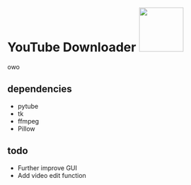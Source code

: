 # YouTube Downloader <img src="https://i.imgur.com/djKhfAi.png" alt="" width="100">

owo

## dependencies
- pytube
- tk
- ffmpeg
- Pillow

## todo
- Further improve GUI
- Add video edit function
